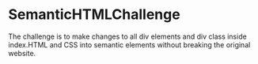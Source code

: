 # SemanticHTMLChallenge

The challenge is to make changes to all div elements and div class inside index.HTML and CSS into semantic elements without breaking the original website.